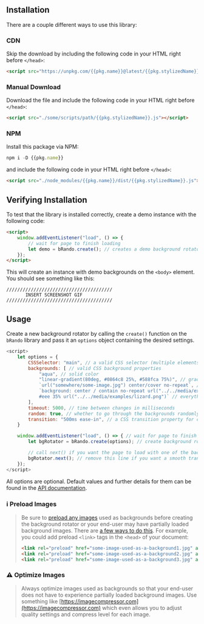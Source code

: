 ## Installation

There are a couple different ways to use this library:

### CDN

Skip the download by including the following code in your HTML right before `</head>`:

```html
<script src="https://unpkg.com/{{pkg.name}}@latest/{{pkg.stylizedName}}.js"></script>
```

### Manual Download

Download the file and include the following code in your HTML right before `</head>`:

```html
<script src="./some/scripts/path/{{pkg.stylizedName}}.js"></script>
```

### NPM

Install this package via NPM:

```javascript
npm i -D {{pkg.name}}
```

and include the following code in your HTML right before `</head>`:

```html
<script src="./node_modules/{{pkg.name}}/dist/{{pkg.stylizedName}}.js"></script>
```

## Verifying Installation

To test that the library is installed correctly, create a demo instance with the following code:

```html
<script>
	window.addEventListener("load", () => {
		// wait for page to finish loading
		let demo = bRando.create(); // creates a demo background rotator
	});
</script>
```

This will create an instance with demo backgrounds on the `<body>` element. You should see something like this:

```
///////////////////////////////////////
       INSERT SCREENSHOT GIF
///////////////////////////////////////
```

## Usage

Create a new background rotator by calling the `create()` function on the `bRando` library and pass it an `options` object containing the desired settings.

```javascript
<script>
    let options = {
        CSSSelector: "main", // a valid CSS selector (multiple elements are allowed)
        backgrounds: [ // valid CSS background properties
            "aqua", // solid color
            "linear-gradient(80deg, #0864c8 25%, #588fca 75%)", // gradient
            `url("somewhere/some-image.jpg") center/cover no-repeat`, // image
            `background: center / contain no-repeat url("../../media/examples/firefox-logo.svg"),
            #eee 35% url("../../media/examples/lizard.png")` // everything
        ],
        timeout: 5000, // time between changes in milliseconds
        random: true, // whether to go through the backgrounds randomly or not (no two backgrounds are allowed to be back-to-back)
        transition: "500ms ease-in", // a CSS transition property for changing between backgrounds
    }

	window.addEventListener("load", () => { // wait for page to finish loading
		let bgRotator = bRando.create(options); // create background rotator with the options set above

        // call next() if you want the page to load with one of the backgrounds
        bgRotator.next(); // remove this line if you want a smooth transition to the first background
	});
</script>
```

All options are optional. Default values and further details for them can be found in the [API documentation]({{pkg.homepage}}/docs/).

### ℹ️ Preload Images

> Be sure to [preload any images](https://developer.mozilla.org/en-US/docs/Web/HTML/Link_types/preload) used as backgrounds before creating the background rotator or your end-user may have partially loaded background images. There are [a few ways to do this](https://developer.mozilla.org/en-US/docs/Web/HTML/Link_types/preload). For example, you could add preload `<link>` tags in the `<head>` of your document:
>
> ```html
> <link rel="preload" href="some-image-used-as-a-background1.jpg" as="image" />
> <link rel="preload" href="some-image-used-as-a-background2.jpg" as="image" />
> <link rel="preload" href="some-image-used-as-a-background3.jpg" as="image" />
> ```

### ⚠️ Optimize Images

> Always optimize images used as backgrounds so that your end-user does not have to experience partially loaded background images. Use something like [https://imagecompressor.com](https://imagecompressor.com) which even allows you to adjust quality settings and compress level for each image.
